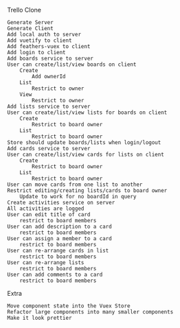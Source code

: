 Trello Clone

    Generate Server
    Generate Client
    Add local auth to server
    Add vuetify to client
    Add feathers-vuex to client
    Add login to client
    Add boards service to server
    User can create/list/view boards on client
        Create
            Add ownerId
        List
            Restrict to owner
        View
            Restrict to owner
    Add lists service to server
    User can create/list/view lists for boards on client
        Create
            Restrict to board owner
        List
            Restrict to board owner
    Store should update boards/lists when login/logout
    Add cards service to server
    User can create/list/view cards for lists on client
        Create
            Restrict to board owner
        List
            Restrict to board owner
    User can move cards from one list to another
    Restrict editing/creating lists/cards to board owner
        Update to work for no boardId in query
    Create activities service on server
    All activities are logged
    User can edit title of card
        restrict to board members
    User can add description to a card
        restrict to board members
    User can assign a member to a card
        restrict to board members
    User can re-arrange cards in list
        restrict to board members
    User can re-arrange lists
        restrict to board members
    User can add comments to a card
        restrict to board members

Extra

    Move component state into the Vuex Store
    Refactor large components into many smaller components
    Make it look prettier
